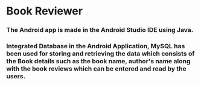 <b><h1> Book Reviewer </h1></b>
<h3> The Android app is made in the Android Studio IDE using Java. </h3> 
<h3> Integrated Database in the Android Application, MySQL has been used for storing and retrieving the data which consists of the Book details such as the book name, author's name along with the book reviews which can be entered and read by the users.</h3>

